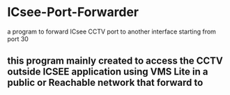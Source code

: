 # ICsee-Port-Forwarder
a program to forward ICsee CCTV port to another interface starting from port 30
## this program mainly created to access the CCTV outside ICSEE application using VMS Lite in a public or Reachable network that forward to

